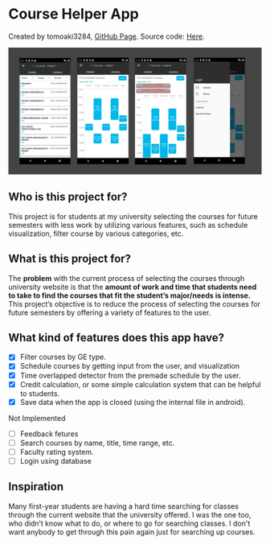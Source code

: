 # Course Helper App

Created by tomoaki3284, [GitHub Page](https://github.com/tomoaki3284).
Source code: [Here](https://github.com/tomoaki3284/WSUCourseHelperApp).

![ScreenShot](projectImages/sampleImages.png)

## Who is this project for?
This project is for students at my university selecting the courses for future semesters with less work by utilizing various features, such as schedule visualization, filter course by various categories, etc.

## What is this project for?
The **problem** with the current process of selecting the courses through university website is that the **amount of work and time that students need to take to find the courses that fit the student’s major/needs is intense.** This project’s objective is to reduce the process of selecting the courses for future semesters by offering a variety of features to the user.

## What kind of features does this app have?
- [x] Filter courses by GE type.
- [x] Schedule courses by getting input from the user, and visualization
- [x] Time overlapped detector from the premade schedule by the user.
- [x] Credit calculation, or some simple calculation system that can be helpful to students.
- [x] Save data when the app is closed (using the internal file in android).

Not Implemented
- [ ] Feedback fetures
- [ ] Search courses by name, title, time range, etc.
- [ ] Faculty rating system.
- [ ] Login using database

## Inspiration
Many first-year students are having a hard time searching for classes through the current website that the university offered. I was the one too, who didn’t know what to do, or where to go for searching classes. I don't want anybody to get through this pain again just for searching up courses. 

